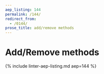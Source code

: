 ```yaml
---
aep_listing: 144
permalink: /144/
redirect_from:
  - /0144/
prose_title: add/remove methods
---
```


# Add/Remove methods

{% include linter-aep-listing.md aep=144 %}
